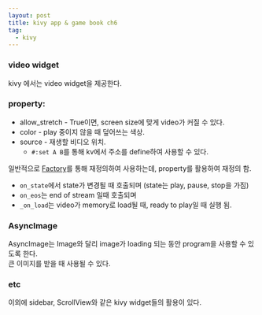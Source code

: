 ```yaml
---
layout: post
title: kivy app & game book ch6
tag:
  - kivy
---
```


### video widget
kivy 에서는 video widget을 제공한다.  

### property:  
* allow_stretch - True이면, screen size에 맞게 video가 커질 수 있다.
* color - play 중이지 않을 때 덮어쓰는 색상.
* source - 재생할 비디오 위치.
  * `#:set A B`를 통해 kv에서 주소를 define하여 사용할 수 있다.  

일반적으로 [Factory]()를 통해 재정의하여 사용하는데, property를 활용하여 재정의 함.  
* `on_state`에서 state가 변경될 때 호출되며 (state는 play, pause, stop을 가짐)
* `on_eos`는 end of stream 일때 호출되며
* `_on_load`는 video가 memory로 load될 때, ready to play일 때 실행 됨.  

### AsyncImage
AsyncImage는 Image와 달리 image가 loading 되는 동안 program을 사용할 수 있도록 한다.  
큰 이미지를 받을 때 사용될 수 있다.

### etc
이외에 sidebar, ScrollView와 같은 kivy widget들의 활용이 있다.